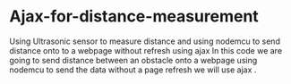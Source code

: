 # Ajax-for-distance-measurement
Using Ultrasonic sensor to measure distance and using nodemcu to send distance onto to a webpage without refresh using ajax
In this code we are going to send distance between an obstacle onto a webpage using nodemcu to send the data without a page refresh we will use ajax .
